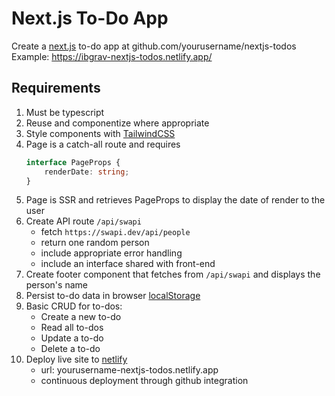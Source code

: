 # Next.js To-Do App

Create a [next.js](https://nextjs.org/docs/api-reference/create-next-app) to-do app at github.com/yourusername/nextjs-todos \
Example: https://ibgrav-nextjs-todos.netlify.app/

## Requirements

1. Must be typescript
2. Reuse and componentize where appropriate
3. Style components with [TailwindCSS](https://tailwindcss.com/docs/guides/nextjs)
2. Page is a catch-all route and requires
    ```ts
    interface PageProps {
        renderDate: string;
    }
    ```
3. Page is SSR and retrieves PageProps to display the date of render to the user
4. Create API route `/api/swapi`
    - fetch `https://swapi.dev/api/people`
    - return one random person
    - include appropriate error handling
    - include an interface shared with front-end
5. Create footer component that fetches from `/api/swapi` and displays the person's name
6. Persist to-do data in browser [localStorage](https://developer.mozilla.org/en-US/docs/Web/API/Window/localStorage)
7. Basic CRUD for to-dos:
    - Create a new to-do
    - Read all to-dos
    - Update a to-do
    - Delete a to-do
8. Deploy live site to [netlify](https://www.netlify.com/)
    - url: yourusername-nextjs-todos.netlify.app
    - continuous deployment through github integration